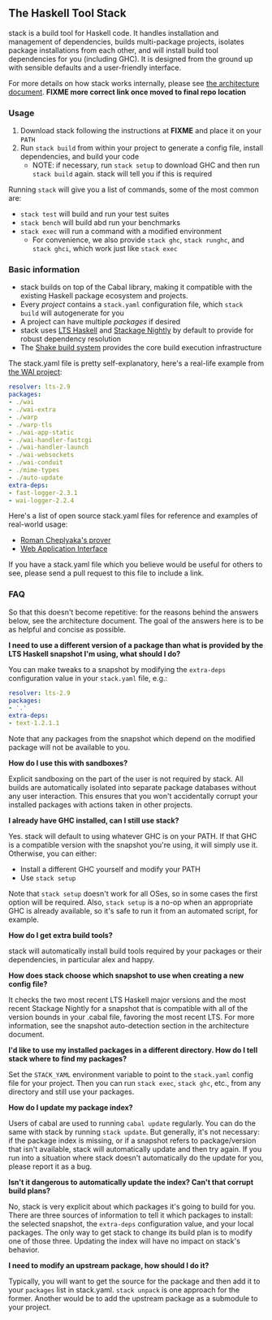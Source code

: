 ## The Haskell Tool Stack

stack is a build tool for Haskell code. It handles installation and management
of dependencies, builds multi-package projects, isolates package installations
from each other, and will install build tool dependencies for you (including
GHC). It is designed from the ground up with sensible defaults and a
user-friendly interface.

For more details on how stack works internally, please see [the architecture
document](ARCHITECTURE.md). **FIXME more correct link once moved to final repo
location**

### Usage

1. Download stack following the instructions at **FIXME** and place it on your `PATH`
2. Run `stack build` from within your project to generate a config file, install dependencies, and build your code
    * NOTE: if necessary, run `stack setup` to download GHC and then run `stack build` again. stack will tell you if this is required

Running `stack` will give you a list of commands, some of the most common are:

* `stack test` will build and run your test suites
* `stack bench` will build abd run your benchmarks
* `stack exec` will run a command with a modified environment
    * For convenience, we also provide `stack ghc`, `stack runghc`, and `stack ghci`, which work just like `stack exec`

### Basic information

* stack builds on top of the Cabal library, making it compatible with the existing Haskell package ecosystem and projects.
* Every *project* contains a `stack.yaml` configuration file, which `stack build` will autogenerate for you
* A project can have multiple *packages* if desired
* stack uses [LTS Haskell](https://github.com/fpco/lts-haskell) and [Stackage Nightly](https://github.com/fpco/stackage-nightly) by default to provide for robust dependency resolution
* The [Shake build system](http://shakebuild.com/) provides the core build execution infrastructure

The stack.yaml file is pretty self-explanatory, here's a real-life example from [the WAI project](https://github.com/yesodweb/wai):

```yaml
resolver: lts-2.9
packages:
- ./wai
- ./wai-extra
- ./warp
- ./warp-tls
- ./wai-app-static
- ./wai-handler-fastcgi
- ./wai-handler-launch
- ./wai-websockets
- ./wai-conduit
- ./mime-types
- ./auto-update
extra-deps:
- fast-logger-2.3.1
- wai-logger-2.2.4
```

Here's a list of open source stack.yaml files for reference and examples of
real-world usage:

* [Roman Cheplyaka's prover](https://github.com/feuerbach/prover/blob/master/stack.yaml)
* [Web Application Interface](https://github.com/yesodweb/wai/blob/master/stack.yaml)

If you have a stack.yaml file which you believe would be useful for others to
see, please send a pull request to this file to include a link.

### FAQ

So that this doesn't become repetitive: for the reasons behind the answers
below, see the architecture document. The goal of the answers here is to be as
helpful and concise as possible.

__I need to use a different version of a package than what is provided by the LTS Haskell snapshot I'm using, what should I do?__

You can make tweaks to a snapshot by modifying the `extra-deps` configuration value in your `stack.yaml` file, e.g.:

```yaml
resolver: lts-2.9
packages:
- '.'
extra-deps:
- text-1.2.1.1
```

Note that any packages from the snapshot which depend on the modified package
will not be available to you.

__How do I use this with sandboxes?__

Explicit sandboxing on the part of the user is not required by stack. All
builds are automatically isolated into separate package databases without any
user interaction. This ensures that you won't accidentally corrupt your
installed packages with actions taken in other projects.

__I already have GHC installed, can I still use stack?__

Yes. stack will default to using whatever GHC is on your PATH. If that GHC is a
compatible version with the snapshot you're using, it will simply use it.
Otherwise, you can either:

* Install a different GHC yourself and modify your PATH
* Use `stack setup`

Note that `stack setup` doesn't work for all OSes, so in some cases the first
option will be required. Also, `stack setup` is a no-op when an appropriate GHC
is already available, so it's safe to run it from an automated script, for
example.

__How do I get extra build tools?__

stack will automatically install build tools required by your packages or their
dependencies, in particular alex and happy.

__How does stack choose which snapshot to use when creating a new config file?__

It checks the two most recent LTS Haskell major versions and the most recent
Stackage Nightly for a snapshot that is compatible with all of the version
bounds in your .cabal file, favoring the most recent LTS. For more information,
see the snapshot auto-detection section in the architecture document.

__I'd like to use my installed packages in a different directory. How do I tell stack where to find my packages?__

Set the `STACK_YAML` environment variable to point to the `stack.yaml` config
file for your project. Then you can run `stack exec`, `stack ghc`, etc., from
any directory and still use your packages.

__How do I update my package index?__

Users of cabal are used to running `cabal update` regularly. You can do the
same with stack by running `stack update`. But generally, it's not necessary:
if the package index is missing, or if a snapshot refers to package/version
that isn't available, stack will automatically update and then try again. If
you run into a situation where stack doesn't automatically do the update for
you, please report it as a bug.

__Isn't it dangerous to automatically update the index? Can't that corrupt build plans?__

No, stack is very explicit about which packages it's going to build for you.
There are three sources of information to tell it which packages to install:
the selected snapshot, the `extra-deps` configuration value, and your local
packages. The only way to get stack to change its build plan is to modify one
of those three. Updating the index will have no impact on stack's behavior.

__I need to modify an upstream package, how should I do it?__

Typically, you will want to get the source for the package and then add it to
your `packages` list in stack.yaml. `stack unpack` is one approach for the
former. Another would be to add the upstream package as a submodule to your
project.
